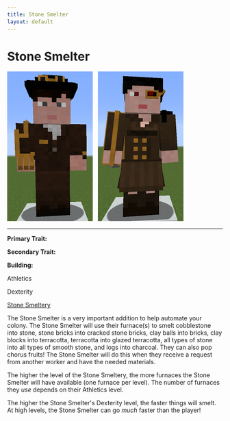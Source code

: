 ```yaml
---
title: Stone Smelter
layout: default
---
```

# Stone Smelter

<div class="infobox box text-center">
<img src="../../assets/images/workers/stonesmelter_m.png" alt="Stone Smelter Male" />&nbsp;&nbsp;&nbsp;<img src="../../assets/images/workers/stonesmelter_f.png" alt="Stone Smelter Female" />
<hr />
  <div class="row section-text text-left">
    <div class="col">
      <p><strong>Primary Trait:</strong></p>
      <p><strong>Secondary Trait:</strong></p>
      <p><strong>Building:</strong></p>
    </div>
    <div class="col">
      <p class="traitp">Athletics</p>
      <p class="traits">Dexterity</p>
      <p><a href="../buildings/stonesmeltery">Stone Smeltery</a></p>
    </div>
  </div>
</div>

The Stone Smelter is a very important addition to help automate your colony. The Stone Smelter will use their furnace(s) to smelt cobblestone into stone, stone bricks into cracked stone bricks, clay balls into bricks, clay blocks into terracotta, terracotta into glazed terracotta, all types of stone into all types of smooth stone, and logs into charcoal. They can also pop chorus fruits! The Stone Smelter will do this when they receive a request from another worker and have the needed materials.

The higher the level of the Stone Smeltery, the more furnaces the Stone Smelter will have available (one furnace per level). The number of furnaces they *use* depends on their Athletics level. 

The higher the Stone Smelter's Dexterity level, the faster things will smelt. At high levels, the Stone Smelter can go *much* faster than the player!
